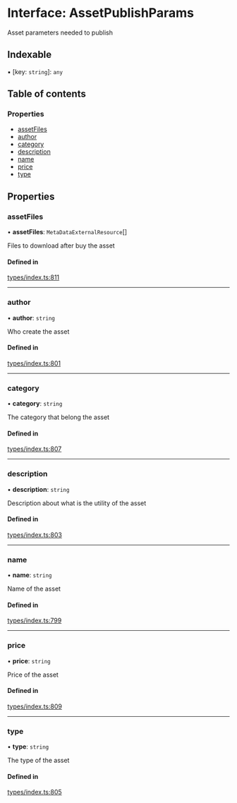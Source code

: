 # Interface: AssetPublishParams

Asset parameters needed to publish

## Indexable

▪ [key: `string`]: `any`

## Table of contents

### Properties

- [assetFiles](AssetPublishParams.md#assetfiles)
- [author](AssetPublishParams.md#author)
- [category](AssetPublishParams.md#category)
- [description](AssetPublishParams.md#description)
- [name](AssetPublishParams.md#name)
- [price](AssetPublishParams.md#price)
- [type](AssetPublishParams.md#type)

## Properties

### assetFiles

• **assetFiles**: `MetaDataExternalResource`[]

Files to download after buy the asset

#### Defined in

[types/index.ts:811](https://github.com/nevermined-io/react-components/blob/c920e0b/catalog/src/types/index.ts#L811)

___

### author

• **author**: `string`

Who create the asset

#### Defined in

[types/index.ts:801](https://github.com/nevermined-io/react-components/blob/c920e0b/catalog/src/types/index.ts#L801)

___

### category

• **category**: `string`

The category that belong the asset

#### Defined in

[types/index.ts:807](https://github.com/nevermined-io/react-components/blob/c920e0b/catalog/src/types/index.ts#L807)

___

### description

• **description**: `string`

Description about what is the utility of the asset

#### Defined in

[types/index.ts:803](https://github.com/nevermined-io/react-components/blob/c920e0b/catalog/src/types/index.ts#L803)

___

### name

• **name**: `string`

Name of the asset

#### Defined in

[types/index.ts:799](https://github.com/nevermined-io/react-components/blob/c920e0b/catalog/src/types/index.ts#L799)

___

### price

• **price**: `string`

Price of the asset

#### Defined in

[types/index.ts:809](https://github.com/nevermined-io/react-components/blob/c920e0b/catalog/src/types/index.ts#L809)

___

### type

• **type**: `string`

The type of the asset

#### Defined in

[types/index.ts:805](https://github.com/nevermined-io/react-components/blob/c920e0b/catalog/src/types/index.ts#L805)

